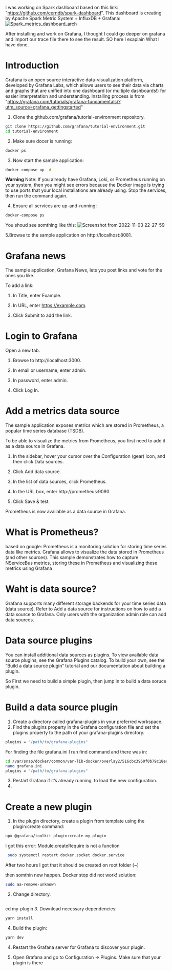 
I‌ was working on Spark dashboard based on this link: "https://github.com/cerndb/spark-dashboard". 
This dashboard is creating by Apache Spark Metric System + InfluxDB + Grafana:
![Spark_metrics_dashboard_arch](https://user-images.githubusercontent.com/80580733/199869697-568e7c8e-044e-4abc-bc7b-bf98e8c887ea.png)

After installing and work on Grafana, I thought I could go deeper on grafana and import our trace file there to see the result. SO here I‌ exaplain What I have done.

# Introduction
Grafana is an open source interactive data-visualization platform, developed by Grafana Labs, which allows users to see their data via charts and graphs that are unified into one dashboard (or multiple dashboards!) for easier interpretation and understanding. Installing process is from "https://grafana.com/tutorials/grafana-fundamentals/?utm_source=grafana_gettingstarted"

1. Clone the github.com/grafana/tutorial-environment repository.
```bash
git clone https://github.com/grafana/tutorial-environment.git
cd tutorial-environment
```
2. Make sure docer is running:
```bash
docker ps
```
3. Now start the sample application:
```bash
docker-compose up -d
```
 **Warning** Note: If you already have Grafana, Loki, or Prometheus running on your system, then you might see errors because the Docker image is trying to use ports that your local installations are already using. Stop the services, then run the command again. 
 
4. Ensure all services are up-and-running:
```bash
docker-compose ps
```
You shoud see somthing like this: 
![Screenshot from 2022-11-03 22-27-59](https://user-images.githubusercontent.com/80580733/199872253-ad776fbd-7f9f-4222-8a84-8e28d76cd16b.png)

5.Browse to the sample application on http://localhost:8081.

# Grafana news
The sample application, Grafana News, lets you post links and vote for the ones you like.

To add a link:

1. In Title, enter Example.

2. In URL, enter https://example.com.

3. Click Submit to add the link.

# Login to Grafana

Open a new tab.

1. Browse to http://localhost:3000.

2. In email or username, enter admin.

3. In password, enter admin.

4. Click Log In.

# Add a metrics data source

The sample application exposes metrics which are stored in Prometheus, a popular time series database (TSDB).

To be able to visualize the metrics from Prometheus, you first need to add it as a data source in Grafana.

1. In the sidebar, hover your cursor over the Configuration (gear) icon, and then click Data sources.

2. Click Add data source.

3. In the list of data sources, click Prometheus.

4. In the URL box, enter http://prometheus:9090.

5. Click Save & test.

Prometheus is now available as a data source in Grafana.

# What is Prometheus? 
based on google: Prometheus is a monitoring solution for storing time series data like metrics. Grafana allows to visualize the data stored in Prometheus (and other sources). This sample demonstrates how to capture NServiceBus metrics, storing these in Prometheus and visualizing these metrics using Grafana

# Waht is data source?
Grafana supports many different storage backends for your time series data (data source). Refer to Add a data source for instructions on how to add a data source to Grafana. Only users with the organization admin role can add data sources.

# Data source plugins
You can install additional data sources as plugins. To view available data source plugins, see the Grafana Plugins catalog. To build your own, see the “Build a data source plugin” tutorial and our documentation about building a plugin.

So First we need to build a simple plugin, then jump in to build a data soruce plugin.

# Build a data source plugin

1. Create a directory called grafana-plugins in your preferred workspace.
2. Find the plugins property in the Grafana configuration file and set the plugins property to the path of your grafana-plugins directory.
```bash
plugins = "/path/to/grafana-plugins"
```
For finding the file grafana.ini I run find command and there was in: 
```bash
cd /var/snap/docker/common/var-lib-docker/overlay2/516cbc3950f0b79c18ec947aa4323c66460261bd5ffb7ff646c56d2b16ecc9d2/diff/etc/grafana
nano grafana.ini
plugins = "/path/to/grafana-plugins"
```
3. Restart Grafana if it’s already running, to load the new configuration.
4. 
# Create a new plugin
1. In the plugin directory, create a plugin from template using the plugin:create command:
```bash
npx @grafana/toolkit plugin:create my-plugin
```
I got this error: Module.createRequire is not a function
```bash
 sudo systemctl restart docker.socket docker.service
```
After two hours I got that it should be created on root folder (~)

then somthin new happen. Docker stop did not work!
solution: 
```bash
sudo aa-remove-unknown

```

2. Change directory.
```bash

```
cd my-plugin
3. Download necessary dependencies:
```bash
yarn install
```
4. Build the plugin:
```bash
yarn dev
```

4. Restart the Grafana server for Grafana to discover your plugin.

6. Open Grafana and go to Configuration -> Plugins. Make sure that your plugin is there





